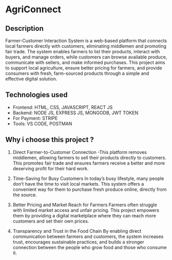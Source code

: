 # AgriConnect
## Description
Farmer-Customer Interaction System is a web-based platform that connects local farmers directly with customers, eliminating middlemen and promoting fair trade. The system enables farmers to list their products, interact with buyers, and manage orders, while customers can browse available produce, communicate with sellers, and make informed purchases. This project aims to support local agriculture, ensure better pricing for farmers, and provide consumers with fresh, farm-sourced products through a simple and effective digital solution.
## Technologies used
- Frontend: HTML, CSS, JAVASCRIPT, REACT JS
- Backend: NODE JS, EXPRESS JS, MONGODB, JWT TOKEN
- For Payment: STRIPE
- Tools: VS CODE, POSTMAN
## Why i choose this project ? 
1. Direct Farmer-to-Customer Connection
    -This platform removes middlemen, allowing farmers to sell their products directly to customers. This promotes fair trade and ensures farmers receive a better and more     deserving profit for their hard work.

2. Time-Saving for Busy Customers
In today’s busy lifestyle, many people don’t have the time to visit local markets. This system offers a convenient way for them to purchase fresh produce online, directly from the source.

3. Better Pricing and Market Reach for Farmers
Farmers often struggle with limited market access and unfair pricing. This project empowers them by providing a digital marketplace where they can reach more customers and set their own prices.

4. Transparency and Trust in the Food Chain
By enabling direct communication between farmers and customers, the system increases trust, encourages sustainable practices, and builds a stronger connection between the people who grow food and those who consume it.

